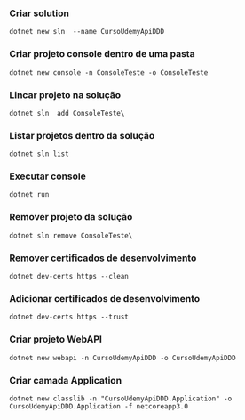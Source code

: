 ### Criar solution
 
```dotnet new sln  --name CursoUdemyApiDDD```
 
### Criar projeto console dentro de uma pasta
 
```dotnet new console -n ConsoleTeste -o ConsoleTeste```
 
### Lincar projeto na solução
 
```dotnet sln  add ConsoleTeste\```

### Listar projetos dentro da solução

```dotnet sln list```

### Executar console

```dotnet run```

### Remover projeto da solução

```dotnet sln remove ConsoleTeste\```

### Remover certificados de desenvolvimento

```dotnet dev-certs https --clean```

### Adicionar certificados de desenvolvimento

```dotnet dev-certs https --trust```

### Criar projeto WebAPI

```dotnet new webapi -n CursoUdemyApiDDD -o CursoUdemyApiDDD```

### Criar camada Application

```dotnet new classlib -n "CursoUdemyApiDDD.Application" -o CursoUdemyApiDDD.Application -f netcoreapp3.0```




